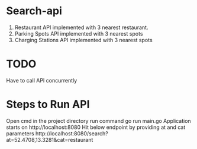 # Search-api
1. Restaurant API implemented with 3 nearest restaurant.
2. Parking Spots API implemented with 3 nearest spots
3. Charging Stations API implemented with 3 nearest spots

# TODO
  Have to call API concurrently

# Steps to Run API
Open cmd in the project directory
run command go run main.go
Application starts on http://localhost:8080
Hit below endpoint by providing at and cat parameters
http://localhost:8080/search?at=52.4708,13.3281&cat=restaurant
